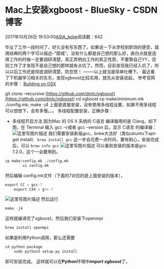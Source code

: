 # Mac上安装xgboost - BlueSky - CSDN博客
2017年10月26日 19:53:00[ASIA_kobe](https://me.csdn.net/ASIA_kobe)阅读数：642
> 
毕业了工作一段时间了，好久没有写东西了。如果说一下从学校到职场的感受，就用经典的两个字可以描述–”围城”。没有什么都是自己想的那么好，直白点就是选择工作的时候一定要调研清楚，真正弄明白工作的真正性质，不要靠自己YY，否则工作了才发现不是自己想的那样就有点坑了。然而，目前发现我已经入坑了，所以以后工作还是彻底调研清楚，防忽悠！ 
      ——–以上就当是简单吐槽下。
最近看了下机器学习相关的东东，发现xgboost比较实用，就先从安装说起。 
    参考官网的步骤： 
[Building on OSX](http://xgboost.readthedocs.io/en/latest/build.html#building-on-osx)
> 
git clone –recursive [https://github.com/dmlc/xgboost](https://github.com/dmlc/xgboost)
  cd xgboost 
   cp make/minimum.mk ./config.mk; make -j4
上面是直接安装，没有使用多线程设置，如果不用多线程可以想想下，会有多慢。。。 
多线程配置安装，正确步骤：
- 多线程开启方法 
因为Mac 的 OS X 系统的 C语言 编译器用的是 Clang，如下图，在 Terminal 输入 gcc -v或者 gcc –version 后，显示 C语言 的编译器： 
![这里写图片描述](https://img-blog.csdn.net/20171026195005147?watermark/2/text/aHR0cDovL2Jsb2cuY3Nkbi5uZXQvQVNJQV9rb2Jl/font/5a6L5L2T/fontsize/400/fill/I0JBQkFCMA==/dissolve/70/gravity/SouthEast)
我们需要安装新版gcc，brew大法好（类似ubuntu下apt-get install） 
`brew install gcc`
    这一步会花费一点时间，要有耐心，安装完成后，可以 
`brew info gcc`
![这里写图片描述](https://img-blog.csdn.net/20171026195717573?watermark/2/text/aHR0cDovL2Jsb2cuY3Nkbi5uZXQvQVNJQV9rb2Jl/font/5a6L5L2T/fontsize/400/fill/I0JBQkFCMA==/dissolve/70/gravity/SouthEast)
可以看到安装的版本是gcc 7.2.0，这个一会要用到。
```python
cp make/config.mk ./config.mk
        vi config.mk
```
然后编辑 config.mk文件（下面的7对应的是上面安装的版本），
```python
export CC = gcc-7
    export CXX = g++-7
```
![这里写图片描述](https://img-blog.csdn.net/20171026200226316?watermark/2/text/aHR0cDovL2Jsb2cuY3Nkbi5uZXQvQVNJQV9rb2Jl/font/5a6L5L2T/fontsize/400/fill/I0JBQkFCMA==/dissolve/70/gravity/SouthEast)
然后运行
```python
make -j4
```
这样就编译完了xgboost，然后我们安装下openmpi
```python
brew install openmpi
```
如果是利用Python调用，那么还需要
```python
cd python-package
    sudo python3 setup.py install
```
即可安装完成。 
这样就可以在**Python**环境中***import xgboost***了。
